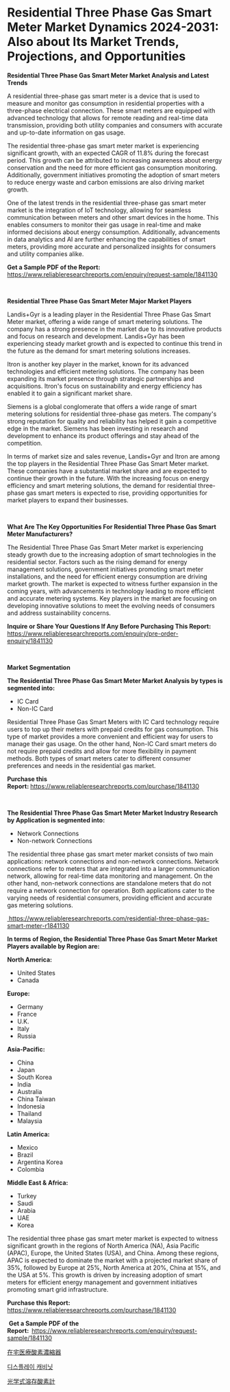 <p><h1>Residential Three Phase Gas Smart Meter Market Dynamics 2024-2031: Also about Its Market Trends, Projections, and Opportunities</h1></p><p><strong>Residential Three Phase Gas Smart Meter Market Analysis and Latest Trends</strong></p>
<p><p>A residential three-phase gas smart meter is a device that is used to measure and monitor gas consumption in residential properties with a three-phase electrical connection. These smart meters are equipped with advanced technology that allows for remote reading and real-time data transmission, providing both utility companies and consumers with accurate and up-to-date information on gas usage.</p><p>The residential three-phase gas smart meter market is experiencing significant growth, with an expected CAGR of 11.8% during the forecast period. This growth can be attributed to increasing awareness about energy conservation and the need for more efficient gas consumption monitoring. Additionally, government initiatives promoting the adoption of smart meters to reduce energy waste and carbon emissions are also driving market growth.</p><p>One of the latest trends in the residential three-phase gas smart meter market is the integration of IoT technology, allowing for seamless communication between meters and other smart devices in the home. This enables consumers to monitor their gas usage in real-time and make informed decisions about energy consumption. Additionally, advancements in data analytics and AI are further enhancing the capabilities of smart meters, providing more accurate and personalized insights for consumers and utility companies alike.</p></p>
<p><strong>Get a Sample PDF of the Report:&nbsp;</strong> <a href="https://www.reliableresearchreports.com/enquiry/request-sample/1841130">https://www.reliableresearchreports.com/enquiry/request-sample/1841130</a></p>
<p>&nbsp;</p>
<p><strong>Residential Three Phase Gas Smart Meter Major Market Players</strong></p>
<p><p>Landis+Gyr is a leading player in the Residential Three Phase Gas Smart Meter market, offering a wide range of smart metering solutions. The company has a strong presence in the market due to its innovative products and focus on research and development. Landis+Gyr has been experiencing steady market growth and is expected to continue this trend in the future as the demand for smart metering solutions increases.</p><p>Itron is another key player in the market, known for its advanced technologies and efficient metering solutions. The company has been expanding its market presence through strategic partnerships and acquisitions. Itron's focus on sustainability and energy efficiency has enabled it to gain a significant market share.</p><p>Siemens is a global conglomerate that offers a wide range of smart metering solutions for residential three-phase gas meters. The company's strong reputation for quality and reliability has helped it gain a competitive edge in the market. Siemens has been investing in research and development to enhance its product offerings and stay ahead of the competition.</p><p>In terms of market size and sales revenue, Landis+Gyr and Itron are among the top players in the Residential Three Phase Gas Smart Meter market. These companies have a substantial market share and are expected to continue their growth in the future. With the increasing focus on energy efficiency and smart metering solutions, the demand for residential three-phase gas smart meters is expected to rise, providing opportunities for market players to expand their businesses.</p></p>
<p>&nbsp;</p>
<p><strong>What Are The Key Opportunities For Residential Three Phase Gas Smart Meter Manufacturers?</strong></p>
<p><p>The Residential Three Phase Gas Smart Meter market is experiencing steady growth due to the increasing adoption of smart technologies in the residential sector. Factors such as the rising demand for energy management solutions, government initiatives promoting smart meter installations, and the need for efficient energy consumption are driving market growth. The market is expected to witness further expansion in the coming years, with advancements in technology leading to more efficient and accurate metering systems. Key players in the market are focusing on developing innovative solutions to meet the evolving needs of consumers and address sustainability concerns.</p></p>
<p><strong>Inquire or Share Your Questions If Any Before Purchasing This Report:</strong> <a href="https://www.reliableresearchreports.com/enquiry/pre-order-enquiry/1841130">https://www.reliableresearchreports.com/enquiry/pre-order-enquiry/1841130</a></p>
<p>&nbsp;</p>
<p><strong>Market Segmentation</strong></p>
<p><strong>The Residential Three Phase Gas Smart Meter Market Analysis by types is segmented into:</strong></p>
<p><ul><li>IC Card</li><li>Non-IC Card</li></ul></p>
<p><p>Residential Three Phase Gas Smart Meters with IC Card technology require users to top up their meters with prepaid credits for gas consumption. This type of market provides a more convenient and efficient way for users to manage their gas usage. On the other hand, Non-IC Card smart meters do not require prepaid credits and allow for more flexibility in payment methods. Both types of smart meters cater to different consumer preferences and needs in the residential gas market.</p></p>
<p><strong>Purchase this Report:&nbsp;</strong><a href="https://www.reliableresearchreports.com/purchase/1841130">https://www.reliableresearchreports.com/purchase/1841130</a></p>
<p>&nbsp;</p>
<p><strong>The Residential Three Phase Gas Smart Meter Market Industry Research by Application is segmented into:</strong></p>
<p><ul><li>Network Connections</li><li>Non-network Connections</li></ul></p>
<p><p>The residential three phase gas smart meter market consists of two main applications: network connections and non-network connections. Network connections refer to meters that are integrated into a larger communication network, allowing for real-time data monitoring and management. On the other hand, non-network connections are standalone meters that do not require a network connection for operation. Both applications cater to the varying needs of residential consumers, providing efficient and accurate gas metering solutions.</p></p>
<p><a href="https://www.reliableresearchreports.com/residential-three-phase-gas-smart-meter-r1841130">&nbsp;https://www.reliableresearchreports.com/residential-three-phase-gas-smart-meter-r1841130</a></p>
<p><strong>In terms of Region, the Residential Three Phase Gas Smart Meter Market Players available by Region are:</strong></p>
<p>
    <p> <strong> North America: </strong>
        <ul>
            <li>United States</li>
            <li>Canada</li>
        </ul>
        </p> 
    <p> <strong> Europe: </strong>
        <ul>
            <li>Germany</li>
            <li>France</li>
            <li>U.K.</li>
            <li>Italy</li>
            <li>Russia</li>
        </ul>
        </p> 
    <p> <strong> Asia-Pacific: </strong>
        <ul>
            <li>China</li>
            <li>Japan</li>
            <li>South Korea</li>
            <li>India</li>
            <li>Australia</li>
            <li>China Taiwan</li>
            <li>Indonesia</li>
            <li>Thailand</li>
            <li>Malaysia</li>
        </ul>
        </p> 
    <p> <strong> Latin America: </strong>
        <ul>
            <li>Mexico</li>
            <li>Brazil</li>
            <li>Argentina Korea</li>
            <li>Colombia</li>
        </ul>
        </p> 
    <p> <strong> Middle East & Africa: </strong>
        <ul>
            <li>Turkey</li>
            <li>Saudi</li>
            <li>Arabia</li>
            <li>UAE</li>
            <li>Korea</li>
        </ul>
    </p>
    </p>
<p><p>The residential three phase gas smart meter market is expected to witness significant growth in the regions of North America (NA), Asia Pacific (APAC), Europe, the United States (USA), and China. Among these regions, APAC is expected to dominate the market with a projected market share of 35%, followed by Europe at 25%, North America at 20%, China at 15%, and the USA at 5%. This growth is driven by increasing adoption of smart meters for efficient energy management and government initiatives promoting smart grid infrastructure.</p></p>
<p><strong>Purchase this Report: </strong><a href="https://www.reliableresearchreports.com/purchase/1841130">https://www.reliableresearchreports.com/purchase/1841130</a></p>
<p>&nbsp;<strong>Get a Sample PDF of the Report:&nbsp;&nbsp;</strong><a href="https://www.reliableresearchreports.com/enquiry/request-sample/1841130">https://www.reliableresearchreports.com/enquiry/request-sample/1841130</a></p>
<p><strong></strong></p>
<p><p><a href="https://medium.com/@karinaokon69/%E3%83%9B%E3%83%BC%E3%83%A0%E3%82%B1%E3%82%A2%E7%94%A8%E9%85%B8%E7%B4%A0%E6%BF%83%E7%B8%AE%E5%99%A8%E3%81%AE%E5%B8%82%E5%A0%B4%E5%88%86%E6%9E%90%E3%81%8A%E3%82%88%E3%81%B32024%E5%B9%B4%E3%81%8B%E3%82%892031%E5%B9%B4%E3%81%BE%E3%81%A7%E3%81%AE%E4%BA%88%E6%B8%AC%E3%82%B5%E3%82%A4%E3%82%BA-23e2fc4a8f5d">在宅医療酸素濃縮器</a></p><p><a href="https://medium.com/@matthiasdkins856/%EB%94%94%EC%8A%A4%ED%94%8C%EB%A0%88%EC%9D%B4-%EC%BA%90%EB%B9%84%EB%8B%9B-%EC%8B%9C%EC%9E%A5-%EC%84%B1%EA%B3%B5%EC%A0%81%EC%9D%B8-%EB%B9%84%EC%A6%88%EB%8B%88%EC%8A%A4-%EC%A0%84%EB%9E%B5%EC%9D%98-%EC%97%B4%EC%87%A0-2031%EB%85%84%EA%B9%8C%EC%A7%80%EC%9D%98-%EC%98%88%EC%B8%A1-57513f6d7ad9">디스플레이 캐비닛</a></p><p><a href="https://medium.com/@sebastianhodges1/%E5%85%89%E5%AD%A6%E6%BA%B6%E5%AD%98%E9%85%B8%E7%B4%A0%E8%A8%88%E5%B8%82%E5%A0%B4-%E5%B8%82%E5%A0%B4%E3%82%B7%E3%82%A7%E3%82%A2-%E5%B8%82%E5%A0%B4%E5%8B%95%E5%90%91-%E3%81%8A%E3%82%88%E3%81%B3%E5%B0%86%E6%9D%A5%E3%81%AE%E6%88%90%E9%95%B7%E3%81%AE%E6%8E%A2%E7%B4%A2-9f265b151021">光学式溶存酸素計</a></p></p>